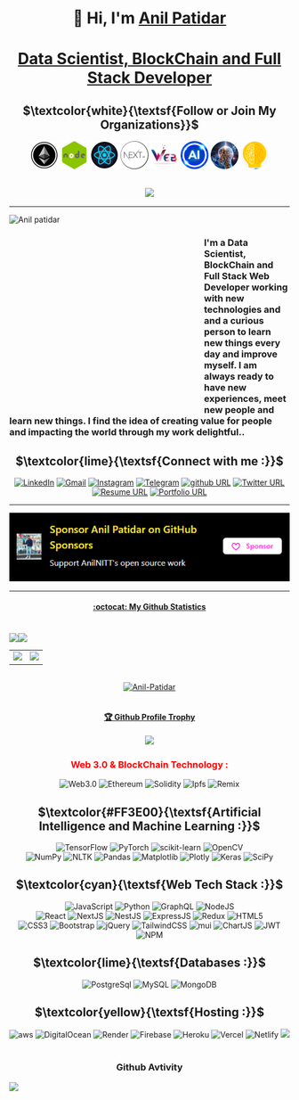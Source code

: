 <h1 align="center">👋 Hi, I'm <a href="#">Anil Patidar</a></h1> 

<h1 align="center"> 
  <a href="#">Data Scientist, BlockChain and Full Stack Developer</a>
</h1> 

<div align="center">

## $\textcolor{white}{\textsf{Follow or Join My Organizations}}$ 

</div>

<div align="center">
            <a href="https://github.com/BlockChain-Creativity"><img alt="Ethereum" src="https://raw.githubusercontent.com/AnilNITT/AnilNITT/master/image/Org%20Logo/eth.png" width="50" height="50" /></a>
            <a href="https://github.com/NodeJs-Developments"><img alt="NodeJS" src="https://raw.githubusercontent.com/AnilNITT/AnilNITT/master/image/Org%20Logo/node.png"                       width="50" height="50" /></a>
            <a href="https://github.com/ReactJs-Fun"><img alt="ReactJS" src="https://raw.githubusercontent.com/AnilNITT/AnilNITT/master/image/Org%20Logo/react.png"                             width="50" height="50" /></a>
            <a href="https://github.com/NextJs-Mastery"><img alt="NextJS" src="https://raw.githubusercontent.com/AnilNITT/AnilNITT/master/image/Org%20Logo/next.png"                           width="50" height="50" /></a>
            <a href="https://github.com/Web-Development-Work"><img alt="Web" src="https://raw.githubusercontent.com/AnilNITT/AnilNITT/master/image/Org%20Logo/web.png"                         width="50" height="50" /></a>
            <a href="https://github.com/Artificial-Intelligence-Creativity"><img alt="A" src="https://raw.githubusercontent.com/AnilNITT/AnilNITT/master/image/Org%20Logo/ai.png"               width="50" height="50" /></a>
            <a href="https://github.com/Awesome-Machine-Learning"><img alt="ML" src="https://raw.githubusercontent.com/AnilNITT/AnilNITT/master/image/Org%20Logo/ml.png"                       width="50" height="50" /></a>
            <a href="https://github.com/Deep-Learning-Creativity"><img alt="NodeJS" src="https://raw.githubusercontent.com/AnilNITT/AnilNITT/master/image/Org%20Logo/dl.png"                   width="50" height="50" /></a>
</div>
<br>
<div align="center">
            
  ![](https://komarev.com/ghpvc/?username=AnilNITT)
          
</div>

---
<img src="https://raw.githubusercontent.com/AnilNITT/AnilNITT/master/image/IMG_20220914_140541_163-modified.png" alt="Anil patidar" align="left" width="350" height="350" />  
<br>

### I'm a Data Scientist, BlockChain and Full Stack Web Developer working with new technologies and and a curious person to learn new things every day and improve myself. I am always ready to have new experiences, meet new people and learn new things. I find the idea of creating value for people and impacting the world through my work delightful..
        
<div align="center">

## $\textcolor{lime}{\textsf{Connect with me :}}$ 

</div>
<div align="center"> 
  <a href="https://www.linkedin.com/in/anil-patidar" target="_blank"><img alt="LinkedIn" src="https://img.shields.io/badge/linkedin-%230077B5.svg?style=for-the-badge&logo=linkedin&logoColor=white"/></a>
  <a href="mailto:patidaranil0791@gmail.com" target="_blank"><img alt="Gmail" src="https://img.shields.io/badge/Gmail-D14836?style=for-the-badge&logo=gmail&logoColor=white"/></a>
   <a href="https://www.instagram.com/Anil_nitt_official/" target="_blank"><img alt="Instagram" src="https://img.shields.io/badge/Instagram-E4405F?style=for-the-badge&logo=instagram&logoColor=white"/></a>
  <a href="https://t.me/Anil_NIT_TRICHY" target="_blank"><img alt="Telegram" src="https://img.shields.io/badge/Telegram-2CA5E0?style=for-the-badge&logo=telegram&logoColor=white" /></a>
   <a href="https://github.com/AnilNITT" target="_blank"><img alt="github URL" src="https://img.shields.io/badge/Github-orange?style=for-the-badge&logo=github&logoColor=white" ></a>
  <a href="https://twitter.com/anil_nitt" target="_blank"><img alt="Twitter URL" src="https://img.shields.io/badge/Twitter-blue?style=for-the-badge&logo=twitter&logoColor=white" ></a>
<a href="#" target="_blank"><img alt="Resume URL" src="https://img.shields.io/badge/Resume-brightgreen?style=for-the-badge&logo=resume&logoColor=white"></a>
   <a href="https://github.com/AnilNITT" target="_blank"><img alt="Portfolio URL" src="https://img.shields.io/badge/portfolio-bluevoilet?style=for-the-badge&logo=portfolio&logoColor=white"></a>
  </p>
</div>
    
---
<div align="center">
  <a href="https://github.com/sponsors/AnilNITT" target="_blank"><img alt="Sponsor"src="https://raw.githubusercontent.com/AnilNITT/AnilNITT/master/image/sponsor.png"/>
</div>

---

<div align="center"> 
  
#### :octocat: My Github Statistics    

</div>

<h1></h1>

<div align="center">
  <div style="display: flex; align-items: flex-start;">
    <img src="https://github-readme-stats-git-masterrstaa-rickstaa.vercel.app/api?username=AnilNITT&theme=chartreuse-dark&show_icons=true" />
    <img src="https://github-readme-stats.vercel.app/api/top-langs/?username=AnilNITT&layout=compact&show_icons=true&title_color=ffffff&icon_color=34abeb&text_color=daf7dc&bg_color=151515"/>
  </div>
</div>


<table cellpadding="0">
  <tr style="padding: 0">
    <!-- GitHub Stats Card -->  
    <td valign="top"><img height="300" src="https://github-readme-stats-git-masterrstaa-rickstaa.vercel.app/api?username=AnilNITT&theme=chartreuse-dark&show_icons=true" decoding="async" loading="lazy"/></td>
    <!-- GitHub Top Language Card -->
    <td valign="top"><img height="300" src="https://github-readme-stats.vercel.app/api/top-langs/?username=AnilNITT&theme=chartreuse-dark&&hide_langs_below=5" decoding="async" loading="lazy"/></td>
  </tr>
</table>

<br>

<div align="center">
    <img src="https://github-readme-streak-stats.herokuapp.com/?user=AnilNITT&date_format=j%20M%5B%20Y%5D&ring=FBFF00&fire=FF0000&currStreakLabel=00FF2B&background=000000&stroke=EDFF00&currStreakNum=00FFCD&sideNums=00FF2B&sideLabels=DDDDDD&dates=DDDDDD" alt="Anil-Patidar" decoding="async" loading="lazy"/>
</div>
  
<br>

<div align="center" >
  <h4>🏆 Github Profile Trophy</h4>
  <a href="https://github.com/ryo-ma/github-profile-trophy">
    <img src="https://github-profile-trophy.vercel.app/?username=AnilNITT&theme=buddhism&row=1&column=7"/>
  </a>
</div>


<h3 align="center" color="#89ff00" style="color:red">Web 3.0 & BlockChain Technology :</h3>
<div align="center">
  <img alt="Web3.0" src="https://img.shields.io/badge/web3.0-FF3E00?style=for-the-badge&logo=web3.js&logoColor=white"/>
  <img alt="Ethereum" src="https://img.shields.io/badge/Ethereum-000000?style=for-the-badge&logo=ethereum&logoColor=white" />
  <img alt="Solidity" src="https://img.shields.io/badge/Solidity-e6e6e6?style=for-the-badge&logo=solidity&logoColor=black"/>
  <img alt="Ipfs" src="https://img.shields.io/badge/ipfs-00FFFF?style=for-the-badge&logo=ipfs&logoColor=black" />
  <img alt="Remix" src="https://img.shields.io/badge/remix-000000?style=for-the-badge&logo=Remix&logoColor=white" />
</div>

 
<div align="center">

## $\textcolor{#FF3E00}{\textsf{Artificial Intelligence and Machine Learning :}}$ 

</div>
            
<div align="center">
  <img alt="TensorFlow" src="https://img.shields.io/badge/TensorFlow-%23FF6F00.svg?style=for-the-badge&logo=TensorFlow&logoColor=white"/>
  <img alt="PyTorch" src="https://img.shields.io/badge/pytorch-orange?style=for-the-badge&logo=pytorch&logoColor=black" />
  <img alt="scikit-learn" src="https://img.shields.io/badge/scikit--learn-%23F7931E.svg?style=for-the-badge&logo=scikit-learn&logoColor=white"/>
  <img alt="OpenCV" src="https://img.shields.io/badge/opencv-black?style=for-the-badge&logo=opencv&logoColor=white" /><br>
  <img alt="NumPy" src="https://img.shields.io/badge/numpy-%23013243.svg?style=for-the-badge&logo=numpy&logoColor=white"/>
  <img alt="NLTK" src="https://img.shields.io/badge/nltk-black?style=for-the-badge&logo=tool&logoColor=white" />
  <img alt="Pandas" src="https://img.shields.io/badge/pandas-%23150458.svg?style=for-the-badge&logo=pandas&logoColor=white"/>
  <img alt="Matplotlib" src="https://img.shields.io/badge/Matplotlib-black?style=for-the-badge&logo=Matplotlib&logoColor=white"/>
  <img alt="Plotly" src="https://img.shields.io/badge/Plotly-%233F4F75.svg?style=for-the-badge&logo=plotly&logoColor=white"/>
  <img alt="Keras" src="https://img.shields.io/badge/Keras-%23D00000.svg?style=for-the-badge&logo=Keras&logoColor=white"/>
  <img alt="SciPy" src="https://img.shields.io/badge/SciPy-%230C55A5.svg?style=for-the-badge&logo=scipy&logoColor=%white"/>
  <br>
</div> 

<div align="center">

## $\textcolor{cyan}{\textsf{Web Tech Stack :}}$ 

</div>
<div align="center">
<img alt="JavaScript" src="https://img.shields.io/badge/JavaScript-F7DF1E?style=for-the-badge&logo=javascript&logoColor=black"/> 
<img alt="Python" src="https://img.shields.io/badge/Python-4285F4?style=for-the-badge&logo=python&logoColor=white"/>
<img alt="GraphQL" src="https://img.shields.io/badge/GraphQL-FF00FF?style=for-the-badge&logo=graphql&logoColor=white"/>
<img alt="NodeJS" src="https://img.shields.io/badge/node.js-%23dff98.svg?style=for-the-badge&logo=node.js&logoColor=black"/><br>
<img alt="React" src="https://img.shields.io/badge/react.js-00FFFF?style=for-the-badge&logo=react&logoColor=black"/>
<img alt="NextJS" src="https://img.shields.io/badge/next.js-000000?style=for-the-badge&logo=nextdotjs&logoColor=white"/>
<img alt="NestJS" src="https://img.shields.io/badge/NestJS-FF0000?style=for-the-badge&logo=nestjs&logoColor=white"/>
<img alt="ExpressJS" src="https://img.shields.io/badge/express.js%20-%23404d59.svg?&style=for-the-badge&logo=express&logoColor=white"/>
<img alt="Redux" src="https://img.shields.io/badge/Redux%20-%23dff98.svg?&style=for-the-badge&logo=redux&logoColor=white"/>
<img alt="HTML5" src="https://img.shields.io/badge/html5-%23E34F26.svg?style=for-the-badge&logo=html5&logoColor=white"/><br>
<img alt="CSS3" src="https://img.shields.io/badge/css3-%231572B6.svg?style=for-the-badge&logo=css3&logoColor=white"/> 
<img alt="Bootstrap" src="https://img.shields.io/badge/bootstrap-%23563D7C.svg?style=for-the-badge&logo=bootstrap&logoColor=white"/>
<img alt="jQuery" src="https://img.shields.io/badge/jquery-%230769AD.svg?style=for-the-badge&logo=jquery&logoColor=white"/>
<img alt="TailwindCSS" src="https://img.shields.io/badge/Tailwind_CSS-38B2AC?style=for-the-badge&logo=tailwind-css&logoColor=white"/>
<img alt="mui" src="https://img.shields.io/badge/Material%20UI-007FFF?style=for-the-badge&logo=mui&logoColor=white"/>
<img alt="ChartJS" src="https://img.shields.io/badge/chart.js-F5788D.svg?style=for-the-badge&logo=chart.js&logoColor=white"/>
<img alt="JWT" src="https://img.shields.io/badge/JWT-black?style=for-the-badge&logo=JSON%20web%20tokens"/>
<img alt="NPM" src="https://img.shields.io/badge/NPM-%23000000.svg?style=for-the-badge&logo=npm&logoColor=white"/>
<br>
</div>

<div align="center">

## $\textcolor{lime}{\textsf{Databases :}}$ 

</div>
<div align="center">
  <img alt="PostgreSql" src="https://img.shields.io/badge/postgresql-4EA94B?style=for-the-badge&logo=postgresql&logoColor=white&color=blue" />
  <img alt="MySQL" src="https://img.shields.io/badge/mysql-%2300f.svg?style=for-the-badge&logo=mysql&logoColor=white"/>
  <img alt="MongoDB" src ="https://img.shields.io/badge/MongoDB-%23dff98.svg?style=for-the-badge&logo=mongodb&logoColor=white"/>
</div>


<div align="center">

## $\textcolor{yellow}{\textsf{Hosting :}}$ 

</div>
<div align="center">
  <img alt="aws" src="https://img.shields.io/badge/AWS-%23FF6F00.svg?style=for-the-badge&logo=amazon&logoColor=black" />
  <img alt="DigitalOcean" src="https://img.shields.io/badge/DigitalOcean-%230167ff.svg?style=for-the-badge&logo=digitalOcean&logoColor=white"/>
  <img alt="Render" src="https://img.shields.io/badge/render-%2300f.svg?style=for-the-badge&logo=render&logoColor=aqua" />
  <img alt="Firebase" src="https://img.shields.io/badge/firebase-%23FF6F00.svg?style=for-the-badge&logo=firebase&logoColor=white"/>
  <img alt="Heroku" src="https://img.shields.io/badge/heroku-%23430098.svg?style=for-the-badge&logo=heroku&logoColor=white"/>
  <img alt="Vercel" src="https://img.shields.io/badge/Vercel-000000?style=for-the-badge&logo=vercel&logoColor=white"/>
  <img alt="Netlify" src="https://img.shields.io/badge/Netlify-00C7B7?style=for-the-badge&logo=netlify&logoColor=white"/>
  <img src="https://img.shields.io/badge/github%20-%23F05033.svg?&style=for-the-badge&logo=github&logoColor=white"/>
</div><br/>

<h3 align="center">Github Avtivity</h3>

<img src="https://github-readme-activity-graph.vercel.app/graph?username=AnilNITT&bg_color=000000&color=00ff2a&line=11ff00&point=ffffff&area=true&hide_border=true" />
  
<!--

![](https://github-readme-activity-graph.vercel.app/graph?username=AnilNITT&bg_color=000000&color=00ff2a&line=11ff00&point=ffffff&area=true&hide_border=true)


![](https://github-readme-activity-graph.cyclic.app/graph?username=AnilNITT&theme=chartreuse-dark&area=true)


[![Ashutosh's github activity graph](https://github-readme-activity-graph.vercel.app/graph?username=AnilNITT&bg_color=000000&color=00ff2a&line=11ff00&point=ffffff&area=true&hide_border=true)](https://github.com/ashutosh00710/github-readme-activity-graph)
-->
 
  
<!--
 <img src="https://img.shields.io/badge/javascript%20-%8a6d3b.svg?&style=for-the-badge&logo=javascript&logoColor=%23F7DF1E"/>
<img src="https://img.shields.io/badge/travisci%20-%232B2F33.svg?&style=for-the-badge&logo=travis&logoColor=white"/>
[![Author: Anil Patidar](https://img.shields.io/badge/I'm-Anil%20Patidar-brightgreen)](https://www.linkedin.com/in/anilnitt/)



### Connect with me:
<p>
<a href="https://github.com/AnilNITT" target="_blank"><img alt="Portfolio URL" src="https://img.shields.io/twitter/url?label=Portfolio%20URL&logo=heroku&style=social&url=https%3A%2F%2Fram" height="25"></a> 
<a href="https://github.com/AnilNITT" target="_blank"><img alt="github URL" src="https://img.shields.io/twitter/url?label=Anil%20Patidar&logo=github&logoColor=red&style=social&url=https%3A%2F%2Fgithub.com" height="25"></a>
<a href="mailto:patidaranil0791@gmail.com" target="_blank"><img alt="Mailto" src="https://img.shields.io/twitter/url?label=E-mail&logo=gmail&style=social&url=https%3A%2F%2Fram" height="25"></a>
<a href="https://www.linkedin.com/in/anilnitt/" target="_blank"><img alt="Linkedin URL" src="https://img.shields.io/twitter/url?label=Anil%20Patidar&logo=Linkedin&style=social&url=https://www.linkedin.com/in/anilnitt/" height="25">
<a href="https://twitter.com/anil_nitt" target="_blank"><img alt="Twitter URL" src="https://img.shields.io/twitter/url?label=Find-Me&logo=twitter&style=social&url=https%3A%2F%2Ftwitter.com" height="25"></a>
<a href="https://www.linkedin.com/in/anilnitt/" target="_blank"><img alt="Resume URL" src="https://img.shields.io/twitter/url?label=Resume.pdf&logo=r&logoColor=green&style=social&url=https%3A%2F%2Fgithub.com" height="25"></a></p><br>


# $\textcolor{#b4ff00}{\textsf{Data Scientist, BlockChain and Full Stack Developer}}$ 


<img src="https://img.shields.io/badge/webpack%20-%238DD6F9.svg?&style=for-the-badge&logo=webpack&logoColor=black" />
<img src="https://img.shields.io/badge/heroku%20-%23430098.svg?&style=for-the-badge&logo=heroku&logoColor=white"/>
<img src="https://img.shields.io/badge/html5%20-%23E34F26.svg?&style=for-the-badge&logo=html5&logoColor=white"/> 
<img src="https://img.shields.io/badge/css3%20-%231572B6.svg?&style=for-the-badge&logo=css3&logoColor=white"/> 
<img alt="JavaScript" src="https://img.shields.io/badge/javascript-%23323330.svg?style=for-the-badge&logo=javascript&logoColor=%23F7DF1E"/> 
<img src="https://img.shields.io/badge/jquery%20-%230769AD.svg?&style=for-the-badge&logo=jquery&logoColor=white"/> 
<img src="https://img.shields.io/badge/bootstrap%20-%23563D7C.svg?&style=for-the-badge&logo=bootstrap&logoColor=white"/>
![](https://img.shields.io/badge/JavaScript-F7DF1E?style=for-the-badge&logo=javascript&logoColor=black)
<img alt="Python" src="https://img.shields.io/badge/python-%2314354C.svg?style=for-the-badge&logo=python&logoColor=white"/>
![](https://img.shields.io/badge/Python-4285F4?style=for-the-badge&logo=python&logoColor=white)
<img src="https://img.shields.io/badge/express.js%20-%23404d59.svg?&style=for-the-badge"/> 
<img src ="https://img.shields.io/badge/MongoDB-%234ea94b.svg?&style=for-the-badge&logo=mongodb&logoColor=white"/>
<img src="https://img.shields.io/badge/mysql-%231572B6.svg?&style=for-the-badge&logo=mysql&logoColor=white">
<img src="https://img.shields.io/badge/react%20-%2320232a.svg?&style=for-the-badge&logo=react&logoColor=%2361DAFB"/>
<img src="https://img.shields.io/badge/node.js%20-%2343853D.svg?&style=for-the-badge&logo=node.js&logoColor=white"/>
![Next JS](https://img.shields.io/badge/Next-black?style=for-the-badge&logo=next.js&logoColor=white)
![Netlify](https://img.shields.io/badge/netlify-%23000000.svg?style=for-the-badge&logo=netlify&logoColor=#00C7B7)
![Vercel](https://img.shields.io/badge/vercel-%23000000.svg?style=for-the-badge&logo=vercel&logoColor=white)
![](https://img.shields.io/badge/Material--UI-0081CB?style=for-the-badge&logo=material-ui&logoColor=white)
<img src="https://img.shields.io/badge/markdown-%23000000.svg?&style=for-the-badge&logo=markdown&logoColor=white"/>
![](https://img.shields.io/badge/vscode-gray?style=for-the-badge&logo=visualstudiocode&logoColor=508cfa)
![Chart.js](https://img.shields.io/badge/chart.js-F5788D.svg?style=for-the-badge&logo=chart.js&logoColor=white)
![JWT](https://img.shields.io/badge/JWT-black?style=for-the-badge&logo=JSON%20web%20tokens)
<img src="https://img.shields.io/badge/handlebars%20-%2302569B.svg?&style=for-the-badge&logo=handlebar&logoColor=white"/>
<img src="https://img.shields.io/badge/github%20-%23121011.svg?&style=for-the-badge&logo=github&logoColor=white"/>

$\color{green}{test}$



-->
